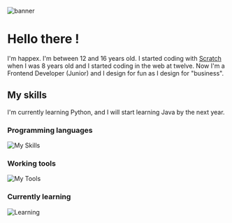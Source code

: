 ![banner](https://happex.vercel.app/static/assets/banner.png)

Hello there !
=====

I'm happex. I'm between 12 and 16 years old. I started coding with [Scratch](https://scratch.mit.edu) when I was 8 years old and I started coding in the web at twelve. Now I'm a Frontend Developer (Junior) and I design for fun as I design for "business".

My skills
-----
I'm currently learning Python, and I will start learning Java by the next year.

### Programming languages
![My Skills](https://skillicons.dev/icons?i=html,css,js,py,md&perline=8)

### Working tools
![My Tools](https://skillicons.dev/icons?i=nodejs,tailwind,vercel,cloudflare,github&perline=8)

### Currently learning
![Learning](https://skillicons.dev/icons?i=java&perline=8)
